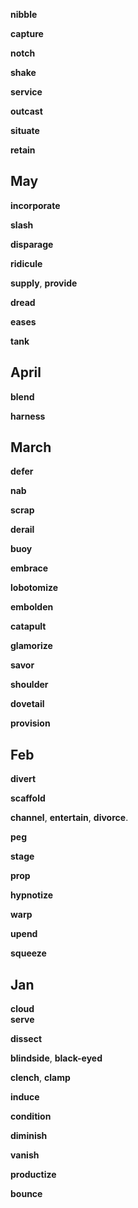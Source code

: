 
**nibble**

**capture** 

**notch**

**shake**

**service** 

**outcast** 

**situate**

**retain** 

## May 

**incorporate**

**slash** 

**disparage**

**ridicule**

**supply**, **provide** 

**dread**

**eases**

**tank**  

## April 

**blend** 

**harness** 

## March

**defer**

**nab**  

**scrap**  

**derail**

**buoy**

**embrace**

**lobotomize**

**embolden**

**catapult**  

**glamorize**

**savor**

**shoulder**

**dovetail** 

**provision**

## Feb 

**divert**

**scaffold**

**channel**, **entertain**, **divorce**.  

**peg**

**stage**

**prop**

**hypnotize**

**warp**

**upend**

**squeeze**

## Jan 

**cloud**  
**serve** 

**dissect**

**blindside**, **black-eyed**

**clench**, **clamp**  

**induce**

**condition**

**diminish**

**vanish**

**productize**

**bounce** 

